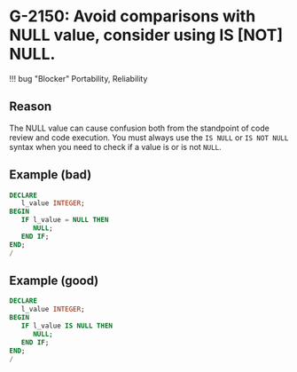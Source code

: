 # G-2150: Avoid comparisons with NULL value, consider using IS [NOT] NULL.

!!! bug "Blocker"
    Portability, Reliability

## Reason

The NULL value can cause confusion both from the standpoint of code review and code execution. You must always use the `IS NULL` or `IS NOT NULL` syntax when you need to check if a value is or is not `NULL`.

## Example (bad)

``` sql
DECLARE
   l_value INTEGER;
BEGIN
   IF l_value = NULL THEN
      NULL;
   END IF;
END;
/
```

## Example (good)

``` sql
DECLARE
   l_value INTEGER;
BEGIN
   IF l_value IS NULL THEN
      NULL;
   END IF;
END;
/
```